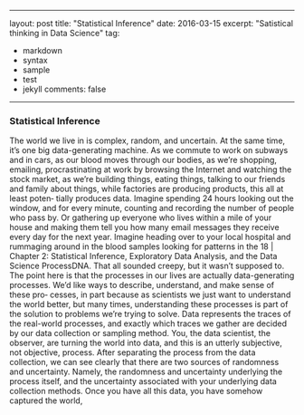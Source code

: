 


---
layout: post
title:  "Statistical Inference"
date:   2016-03-15
excerpt: "Satistical thinking in Data Science"
tag:
- markdown 
- syntax
- sample
- test
- jekyll
comments: false
---


### Statistical Inference

The world we live in is complex, random, and uncertain. At the same
time, it’s one big data-generating machine.
As we commute to work on subways and in cars, as our blood moves
through our bodies, as we’re shopping, emailing, procrastinating at
work by browsing the Internet and watching the stock market, as we’re
building things, eating things, talking to our friends and family about
things, while factories are producing products, this all at least poten‐
tially produces data.
Imagine spending 24 hours looking out the window, and for every
minute, counting and recording the number of people who pass by.
Or gathering up everyone who lives within a mile of your house and
making them tell you how many email messages they receive every
day for the next year. Imagine heading over to your local hospital and
rummaging around in the blood samples looking for patterns in the
18
|
Chapter 2: Statistical Inference, Exploratory Data Analysis, and the Data Science ProcessDNA. That all sounded creepy, but it wasn’t supposed to. The point
here is that the processes in our lives are actually data-generating
processes.
We’d like ways to describe, understand, and make sense of these pro‐
cesses, in part because as scientists we just want to understand the
world better, but many times, understanding these processes is part of
the solution to problems we’re trying to solve.
Data represents the traces of the real-world processes, and exactly
which traces we gather are decided by our data collection or sampling
method. You, the data scientist, the observer, are turning the world
into data, and this is an utterly subjective, not objective, process.
After separating the process from the data collection, we can see clearly
that there are two sources of randomness and uncertainty. Namely, the
randomness and uncertainty underlying the process itself, and the
uncertainty associated with your underlying data collection methods.
Once you have all this data, you have somehow captured the world,